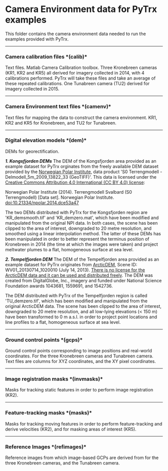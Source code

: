 # Camera Environment data for PyTrx examples
This folder contains the camera environment data needed to run the examples provided with PyTrx.<br>

<hr>

<h3>Camera calibration files *(calib)*</h3>
Text files.
Matlab Camera Calibration toolbox.
Three Kronebreen cameras (KR1, KR2 and KR5) all derived for imagery collected in 2014, with 4 calibrations performed. PyTrx will take these files and take an average of these repeated calibrations. 
One Tunabreen camera (TU2) derived for imagery collected in 2015. <br>

<hr>

<h3>Camera Environment text files *(camenv)*</h3>
Text files for mapping the data to construct the camera environment. KR1, KR2 and KR5 for Kronebreen, and TU2 for Tunabreen. <br>

<hr>

<h3>Digital elevation models *(dem)*</h3>
DEMs for georectification. <br>

<b>*1. Kongsfjorden DEMs*</b>
The DEM of the Kongsfjorden area provided as an example dataset for PyTrx orginates from the freely available DEM dataset provided by the <a href="https://geodata.npolar.no/">Norwegian Polar Institute</a>, data product 'S0 Terrengmodell - Delmodell_5m_2009_13822_33 (GeoTIFF)'. This data is licensed under the <a href="https://creativecommons.org/licenses/by/4.0/">Creative Commons Attribution 4.0 International (CC BY 4.0) license</a>:<br>

Norwegian Polar Institute (2014). Terrengmodell Svalbard (S0 Terrengmodell) [Data set]. Norwegian Polar Institute. <a href="https://doi.org/10.21334/npolar.2014.dce53a47">doi:10.21334/npolar.2014.dce53a47</a><br>

The two DEMs distributed with PyTrx for the Kongsfjorden region are 'KR_demsmooth.tif' and 'KR_demzero.mat', which have been modified and manipulated from the original NPI data. In both cases, the scene has been clipped to the area of interest, downgraded to 20 metre resolution, and smoothed using a linear interpolation method. The latter of these DEMs has been manipulated in order to better represent the terminus position of Kronebreen in 2014 (the time at which the images were taken) and project meltwater plumes to a flat, homogeneous surface at sea level. <br>

<b>*2. Tempelfjorden DEM*</b>
The DEM of the Tempelfjorden area provided as an example dataset for PyTrx originates from <a href="">ArcticDEM</a>, Scene ID: WV01_20130714_1020010 (July 14, 2013). <a href="https://www.pgc.umn.edu/guides/arcticdem/additional-information/">There is no license for the ArcticDEM data and it can be used and distributed freely</a>. The DEM was created from DigitalGlobe, Inc., imagery and funded under National Science Foundation awards 1043681, 1559691, and 1542736. <br>

The DEM distributed with PyTrx of the Tempelfjorden region is called 'TU_demzero.tif', which has been modified and manipulated from the original ArcticDEM data. The scene has been clipped to the area of interest, downgraded to 20 metre resolution, and all low-lying elevations (< 150 m) have been transformed to 0 m a.s.l. in order to project point locations and line profiles to a flat, homogeneous surface at sea level. <br>

<hr>

<h3>Ground control points *(gcps)*</h3>
Ground control points corresponding to image positions and real-world coordinates. For the three Kronebreen cameras and Tunabreen camera. Text files are columns for XYZ coordinates, and the XY pixel coordinates. <br>

<hr>

<h3>Image registration masks *(invmasks)*</h3>
Masks for tracking static features in order to perform image registration (KR2). <br>

<hr>

<h3>Feature-tracking masks *(masks)*</h3>
Masks for tracking moving features in order to perform feature-tracking and derive velocities (KR2), and for masking areas of interest (KR5). <br>

<hr>

<h3>Reference Images *(refimages)*</h3>
Reference images from which image-based GCPs are derived from for the three Kronebreen cameras, and the Tunabreen camera. <br>
